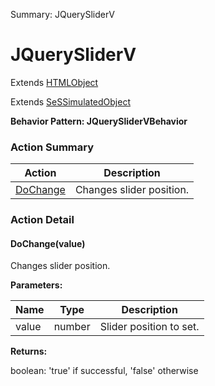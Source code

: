 Summary: JQuerySliderV

# JQuerySliderV

Extends [HTMLObject](HTMLObject.md)

Extends [SeSSimulatedObject](SeSSimulatedObject.md)





**Behavior Pattern: JQuerySliderVBehavior**


<!-- ============================== property summary ========================== -->

	
<!-- ============================== action summary ========================== -->



### Action Summary

|  **Action** | **Description** | 
| ----------- | --------------- |
|	[DoChange](#DoChange) | Changes slider position. |




<!-- ============================== property detail ========================== -->
	
	
<!-- ============================== action detail ========================== -->
	
### Action Detail
		
<a name="DoChange"></a>    
#### DoChange(value)

Changes slider position.


**Parameters:**

|	**Name** | **Type** | **Description** |
| ---------- | -------- | --------------- |
| value | number |	Slider position to set. |




**Returns:**

boolean: 'true' if successful, 'false' otherwise



<a name="see.also.jquerysliderv.dochange"></a>

	

